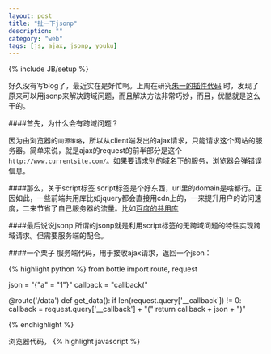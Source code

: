 ```yaml
---
layout: post
title: "扯一下jsonp"
description: ""
category: "web"
tags: [js, ajax, jsonp, youku]
---
```

{% include JB/setup %}

好久没有写blog了，最近实在是好忙啊。上周在研究[朱一的插件代码](https://github.com/zythum/youkuhtml5playerbookmark) 时，发现了原来可以用jsonp来解决跨域问题，而且解决方法非常巧妙，而且，优酷就是这么干的。

####首先，为什么会有跨域问题？

因为由浏览器的`同源策略`，所以从client端发出的ajax请求，只能请求这个网站的服务器。简单来说，就是ajax的request的前半部分是这个`http://www.currentsite.com/`。如果要请求别的域名下的服务，浏览器会弹错误信息。

####那么，关于script标签
script标签是个好东西，url里的domain是啥都行。正因如此，一些前端共用库比如jquery都会直接用cdn上的，一来提升用户的访问速度，二来节省了自己服务器的流量。比如[百度的共用库](http://developer.baidu.com/wiki/index.php?title=docs/cplat/libs)

####最后说说jsonp
所谓的jsonp就是利用script标签的无跨域问题的特性实现跨域请求。但需要服务端的配合。

####一个栗子
服务端代码，用于接收ajax请求，返回一个json：

{% highlight python %}
from bottle import route, request

json = "{\"a\" = \"1\"}"
callback = "callback("

@route('/data')
def get_data():
	if len(request.query['__callback']) != 0:
		callback = request.query['__callback'] + "("
	return callback + json + ")"

{% endhighlight %}

浏览器代码，
{% highlight javascript %}
<script url ="http://mydomain.com/data?__callback=run_callback" />
{% endhighlight %}

至此完结。

####script得到的是什么？
{% highlight javascript %}
run_callback("{\"a\" = \"1\"}")
// 哇，竟然将json传到某function里去了
{% endhighlight %}

{% highlight javascript %}
function run_callback(data){
	console.log(data['a'])
	// ...
}
{% endhighlight %}

是不是很巧妙！！！


####最后来个实际的栗子

话说其实优酷就是通过jsonp接口来跨域获取视频信息。

try it~

`http://v.youku.com/player/getPlaylist/VideoIDS/XNjc1MjQwNTQ4/Pf/4?__callback=abcdefg`

####最后有一个邪恶的想法
那利用这个接口+解真实地址的[方法](https://github.com/zythum/youkuhtml5playerbookmark/blob/master/2.0/source/youku.js)得到mp4格式的地址不就可以实现，无缝盗链了吗。。。

[邪恶想法实践](http://jsfiddle.net/lelouchcr/QyHvX/)，使用的是jquery封装的jsonp，直接播放优酷的视频without ad.
